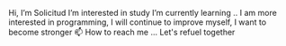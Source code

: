 Hi, I’m Solicitud
I’m interested in study
I’m currently learning ..
I am more interested in programming, I will continue to improve myself, I want to become stronger
📫 How to reach me ... 
Let's refuel together
